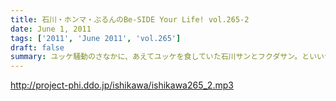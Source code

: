 ```yaml
---
title: 石川・ホンマ・ぶるんのBe-SIDE Your Life! vol.265-2
date: June 1, 2011
tags: ['2011', 'June 2011', 'vol.265']
draft: false
summary: ユッケ騒動のさなかに、あえてユッケを食していた石川サンとフクダサン。といいつつ、肉体改造のためニクを食べるのは現在はひかえているらしく、ガード下のヤキトリを物欲しげに眺めているのでした。NAMAE
---
```


http://project-phi.ddo.jp/ishikawa/ishikawa265_2.mp3